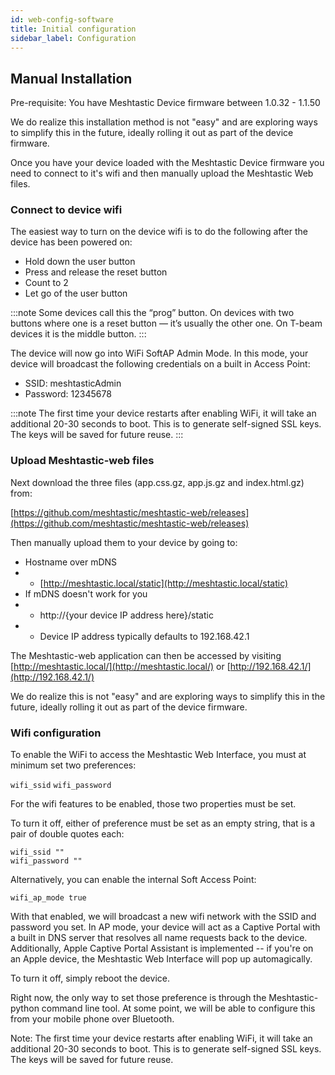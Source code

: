 ```yaml
---
id: web-config-software
title: Initial configuration
sidebar_label: Configuration
---
```


## Manual Installation

Pre-requisite: You have Meshtastic Device firmware between 1.0.32 - 1.1.50

We do realize this installation method is not "easy" and are exploring ways to simplify this in the future, ideally rolling it out as part of the device firmware.

Once you have your device loaded with the Meshtastic Device firmware you need to connect to it's wifi and then manually upload the Meshtastic Web files. 

### Connect to device wifi

The easiest way to turn on the device wifi is to do the following after the device has been powered on:

* Hold down the user button
* Press and release the reset button
* Count to 2
* Let go of the user button

:::note
Some devices call this the “prog” button. On devices with two buttons where one is a reset button — it’s usually the other one. On T-beam devices it is the middle button.
:::

The device will now go into WiFi SoftAP Admin Mode. In this mode, your device will broadcast the following credentials on a built in Access Point:

* SSID: meshtasticAdmin
* Password: 12345678

:::note
The first time your device restarts after enabling WiFi, it will take an additional 20-30 seconds to boot. This is to generate self-signed SSL keys. The keys will be saved for future reuse.
:::

### Upload Meshtastic-web files

Next download the three files (app.css.gz, app.js.gz and index.html.gz) from:

[https://github.com/meshtastic/meshtastic-web/releases](https://github.com/meshtastic/meshtastic-web/releases)

Then manually upload them to your device by going to:

* Hostname over mDNS
* * [http://meshtastic.local/static](http://meshtastic.local/static)
* If mDNS doesn't work for you
* * http://{your device IP address here}/static
* * Device IP address typically defaults to 192.168.42.1

The Meshtastic-web application can then be accessed by visiting [http://meshtastic.local/](http://meshtastic.local/) or [http://192.168.42.1/](http://192.168.42.1/)

We do realize this is not "easy" and are exploring ways to simplify this in the future, ideally rolling it out as part of the device firmware.

### Wifi configuration

To enable the WiFi to access the Meshtastic Web Interface, you must at minimum set two preferences:

`wifi_ssid`
`wifi_password`

For the wifi features to be enabled, those two properties must be set. 

To turn it off, either of preference must be set as an empty string, that is a pair of double quotes each:

`wifi_ssid ""`  
`wifi_password ""`

Alternatively, you can enable the internal Soft Access Point:

`wifi_ap_mode true`

With that enabled, we will broadcast a new wifi network with the SSID and password you set. In AP mode, your device will act as a Captive Portal with a built in DNS server that resolves all name requests back to the device. Additionally, Apple Captive Portal Assistant is implemented -- if you're on an Apple device, the Meshtastic Web Interface will pop up automagically.

To turn it off, simply reboot the device.

Right now, the only way to set those preference is through the Meshtastic-python command line tool. At some point, we will be able to configure this from your mobile phone over Bluetooth.

Note: The first time your device restarts after enabling WiFi, it will take an additional 20-30 seconds to boot. This is to generate self-signed SSL keys. The keys will be saved for future reuse.

